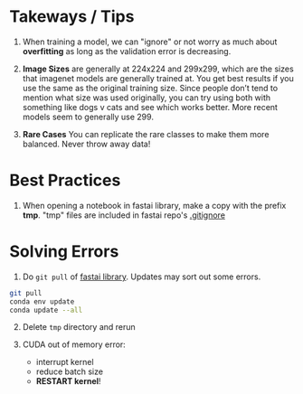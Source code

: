# Takeways / Tips

1.  When training a model, we can "ignore" or not worry as much about **overfitting** as long as the validation error is decreasing.


2.  **Image Sizes** are generally at 224x224 and 299x299, which are the sizes that imagenet models are generally trained at. You get best results if you use the same as the original training size. Since people don’t tend to mention what size was used originally, you can try using both with something like dogs v cats and see which works better. More recent models seem to generally use 299.

3.  **Rare Cases**  You can replicate the rare classes to make them more balanced. Never throw away data!

# Best Practices

1.  When opening a notebook in fastai library, make a copy with the prefix **tmp**.  "tmp" files are included in fastai repo's [.gitignore](https://github.com/fastai/fastai/blob/master/.gitignore)

# Solving Errors
1.  Do `git pull` of [fastai library](https://github.com/fastai/fastai).  Updates may sort out some errors.
```bash
git pull
conda env update
conda update --all 
```
2.  Delete `tmp` directory and rerun  

3.  CUDA out of memory error:  
    - interrupt kernel
    - reduce batch size
    - **RESTART kernel**!

